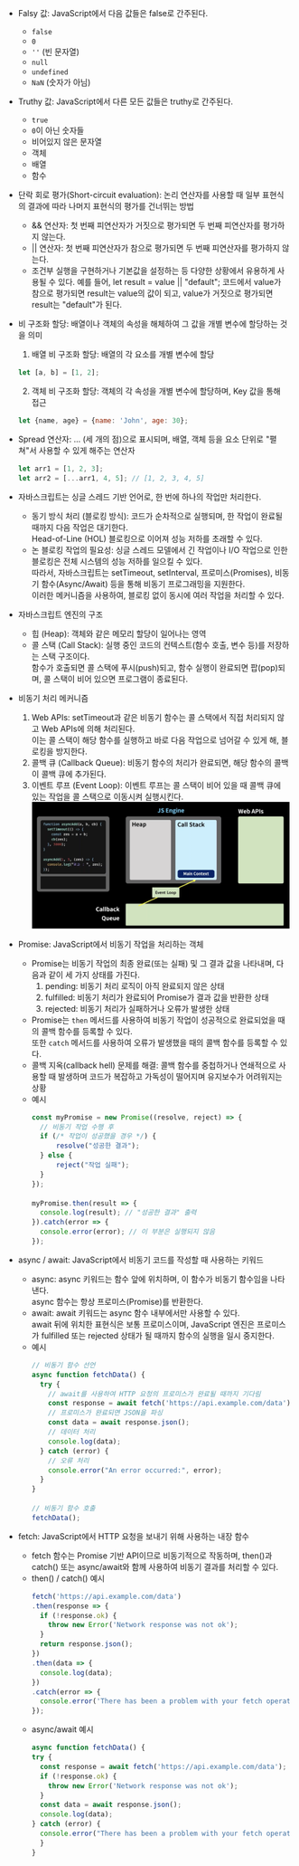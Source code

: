 - Falsy 값: JavaScript에서 다음 값들은 false로 간주된다.
  - `false`
  - `0`
  - `''` (빈 문자열)
  - `null`
  - `undefined`
  - `NaN` (숫자가 아님)

- Truthy 값: JavaScript에서 다른 모든 값들은 truthy로 간주된다.
  - `true`
  - `0`이 아닌 숫자들
  - 비어있지 않은 문자열
  - 객체
  - 배열
  - 함수

- 단락 회로 평가(Short-circuit evaluation): 논리 연산자를 사용할 때 일부 표현식의 결과에 따라 나머지 표현식의 평가를 건너뛰는 방법
  - && 연산자: 첫 번째 피연산자가 거짓으로 평가되면 두 번째 피연산자를 평가하지 않는다.
  - || 연산자: 첫 번째 피연산자가 참으로 평가되면 두 번째 피연산자를 평가하지 않는다.
  - 조건부 실행을 구현하거나 기본값을 설정하는 등 다양한 상황에서 유용하게 사용될 수 있다. 예를 들어, let result = value || "default"; 코드에서 value가 참으로 평가되면 result는 value의 값이 되고, value가 거짓으로 평가되면 result는 "default"가 된다.

- 비 구조화 할당: 배열이나 객체의 속성을 해체하여 그 값을 개별 변수에 할당하는 것을 의미
  1. 배열 비 구조화 할당: 배열의 각 요소를 개별 변수에 할당
  ```javascript
  let [a, b] = [1, 2];
  ```

  2. 객체 비 구조화 할당: 객체의 각 속성을 개별 변수에 할당하며, Key 값을 통해 접근
  ```javascript
  let {name, age} = {name: 'John', age: 30};
  ```

- Spread 연산자: ... (세 개의 점)으로 표시되며, 배열, 객체 등을 요소 단위로 "펼쳐"서 사용할 수 있게 해주는 연산자
  ```javascript
  let arr1 = [1, 2, 3];
  let arr2 = [...arr1, 4, 5]; // [1, 2, 3, 4, 5]
  ```

- 자바스크립트는 싱글 스레드 기반 언어로, 한 번에 하나의 작업만 처리한다.
  - 동기 방식 처리 (블로킹 방식): 코드가 순차적으로 실행되며, 한 작업이 완료될 때까지 다음 작업은 대기한다.<br>
  Head-of-Line (HOL) 블로킹으로 이어져 성능 저하를 초래할 수 있다.
  - 논 블로킹 작업의 필요성: 싱글 스레드 모델에서 긴 작업이나 I/O 작업으로 인한 블로킹은 전체 시스템의 성능 저하를 일으킬 수 있다.<br>
  따라서, 자바스크립트는 setTimeout, setInterval, 프로미스(Promises), 비동기 함수(Async/Await) 등을 통해 비동기 프로그래밍을 지원한다. <br>
  이러한 메커니즘을 사용하여, 블로킹 없이 동시에 여러 작업을 처리할 수 있다.

- 자바스크립트 엔진의 구조
  - 힙 (Heap): 객체와 같은 메모리 할당이 일어나는 영역
  - 콜 스택 (Call Stack): 실행 중인 코드의 컨텍스트(함수 호출, 변수 등)를 저장하는 스택 구조이다. <br>
  함수가 호출되면 콜 스택에 푸시(push)되고, 함수 실행이 완료되면 팝(pop)되며, 콜 스택이 비어 있으면 프로그램이 종료된다.

- 비동기 처리 메커니즘
  1. Web APIs: setTimeout과 같은 비동기 함수는 콜 스택에서 직접 처리되지 않고 Web APIs에 의해 처리된다. <br>
  이는 콜 스택이 해당 함수를 실행하고 바로 다음 작업으로 넘어갈 수 있게 해, 블로킹을 방지한다.
  2. 콜백 큐 (Callback Queue): 비동기 함수의 처리가 완료되면, 해당 함수의 콜백이 콜백 큐에 추가된다.
  3. 이벤트 루프 (Event Loop): 이벤트 루프는 콜 스택이 비어 있을 때 콜백 큐에 있는 작업을 콜 스택으로 이동시켜 실행시킨다.
![Alt text](<JavaScript 응용/JS engine.png>)

- Promise: JavaScript에서 비동기 작업을 처리하는 객체
  -  Promise는 비동기 작업의 최종 완료(또는 실패) 및 그 결과 값을 나타내며, 다음과 같이 세 가지 상태를 가진다.
      1. pending: 비동기 처리 로직이 아직 완료되지 않은 상태
      2. fulfilled: 비동기 처리가 완료되어 Promise가 결과 값을 반환한 상태
      3. rejected: 비동기 처리가 실패하거나 오류가 발생한 상태
  - Promise는 `then` 메서드를 사용하여 비동기 작업이 성공적으로 완료되었을 때의 콜백 함수를 등록할 수 있다.<br>
  또한 `catch` 메서드를 사용하여 오류가 발생했을 때의 콜백 함수를 등록할 수 있다.
  - 콜백 지옥(callback hell) 문제를 해결: 콜백 함수를 중첩하거나 연쇄적으로 사용할 때 발생하며 코드가 복잡하고 가독성이 떨어지며 유지보수가 어려워지는 상황
  - 예시
    ```javascript
    const myPromise = new Promise((resolve, reject) => {
      // 비동기 작업 수행 후
      if (/* 작업이 성공했을 경우 */) {
          resolve("성공한 결과");
      } else {
          reject("작업 실패");
      }
    });

    myPromise.then(result => {
      console.log(result); // "성공한 결과" 출력
    }).catch(error => {
      console.error(error); // 이 부분은 실행되지 않음
    });
    ```

- async / await: JavaScript에서 비동기 코드를 작성할 때 사용하는 키워드
  - async: async 키워드는 함수 앞에 위치하며, 이 함수가 비동기 함수임을 나타낸다. <br> async 함수는 항상 프로미스(Promise)를 반환한다.
  - await: await 키워드는 async 함수 내부에서만 사용할 수 있다. <br>
  await 뒤에 위치한 표현식은 보통 프로미스이며, JavaScript 엔진은 프로미스가 fulfilled 또는 rejected 상태가 될 때까지 함수의 실행을 일시 중지한다.
  - 예시
    ```javascript
    // 비동기 함수 선언
    async function fetchData() {
      try {
        // await를 사용하여 HTTP 요청의 프로미스가 완료될 때까지 기다림
        const response = await fetch('https://api.example.com/data');
        // 프로미스가 완료되면 JSON을 파싱
        const data = await response.json();
        // 데이터 처리
        console.log(data);
      } catch (error) {
        // 오류 처리
        console.error("An error occurred:", error);
      }
    }

    // 비동기 함수 호출
    fetchData();
     ```
- fetch: JavaScript에서 HTTP 요청을 보내기 위해 사용하는 내장 함수
  - fetch 함수는 Promise 기반 API이므로 비동기적으로 작동하며, then()과 catch() 또는 async/await와 함께 사용하여 비동기 결과를 처리할 수 있다.
  - then() / catch() 예시
    ```javascript
    fetch('https://api.example.com/data')
    .then(response => {
      if (!response.ok) {
        throw new Error('Network response was not ok');
      }
      return response.json(); 
    })
    .then(data => {
      console.log(data); 
    })
    .catch(error => {
      console.error('There has been a problem with your fetch operation:', error);
    });
    ```
  - async/await 예시
    ```javascript
    async function fetchData() {
    try {
      const response = await fetch('https://api.example.com/data');
      if (!response.ok) {
        throw new Error('Network response was not ok');
      }
      const data = await response.json(); 
      console.log(data); 
    } catch (error) {
      console.error("There has been a problem with your fetch operation:", error);
      }
    }
    ```
    